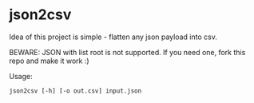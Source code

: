 # json2csv

Idea of this project is simple - flatten any json payload into csv.

BEWARE: JSON with list root is not supported. If you need one, fork this repo and make it work :)

Usage:

```
json2csv [-h] [-o out.csv] input.json
```